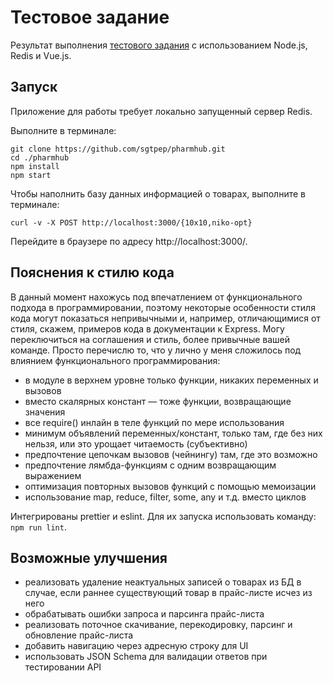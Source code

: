 # Тестовое задание

Результат выполнения [тестового задания](task.txt) с использованием Node.js, Redis и Vue.js.

## Запуск

Приложение для работы требует локально запущенный сервер Redis.

Выполните в терминале:
```
git clone https://github.com/sgtpep/pharmhub.git
cd ./pharmhub
npm install
npm start
```

Чтобы наполнить базу данных информацией о товарах, выполните в терминале:
```
curl -v -X POST http://localhost:3000/{10x10,niko-opt}
```

Перейдите в браузере по адресу http://localhost:3000/.

## Пояснения к стилю кода

В данный момент нахожусь под впечатлением от функционального подхода в программировании, поэтому некоторые особенности стиля кода могут показаться непривычными и, например, отличающимися от стиля, скажем, примеров кода в документации к Express. Могу переключиться на соглашения и стиль, более привычные вашей команде. Просто перечислю то, что у лично у меня сложилось под влиянием функционального программирования:
- в модуле в верхнем уровне только функции, никаких переменных и вызовов
- вместо скалярных констант — тоже функции, возвращающие значения
- все require() инлайн в теле функций по мере использования
- минимум объявлений переменных/констант, только там, где без них нельзя, или это урощает читаемость (субъективно)
- предпочтение цепочкам вызовов (чейнингу) там, где это возможно
- предпочтение лямбда-функциям с одним возвращающим выражением
- оптимизация повторных вызовов функций с помощью мемоизации
- использование map, reduce, filter, some, any и т.д. вместо циклов

Интегрированы prettier и eslint. Для их запуска использовать команду: `npm run lint`.

## Возможные улучшения

- реализовать удаление неактуальных записей о товарах из БД в случае, если раннее существующий товар в прайс-листе исчез из него
- обрабатывать ошибки запроса и парсинга прайс-листа
- реализовать поточное скачивание, перекодировку, парсинг и обновление прайс-листа
- добавить навигацию через адресную строку для UI
- использовать JSON Schema для валидации ответов при тестировании API
